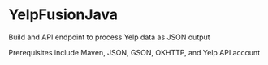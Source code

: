 # YelpFusionJava

Build and API endpoint to process Yelp data as JSON output

Prerequisites include Maven, JSON, GSON, OKHTTP, and Yelp API account
